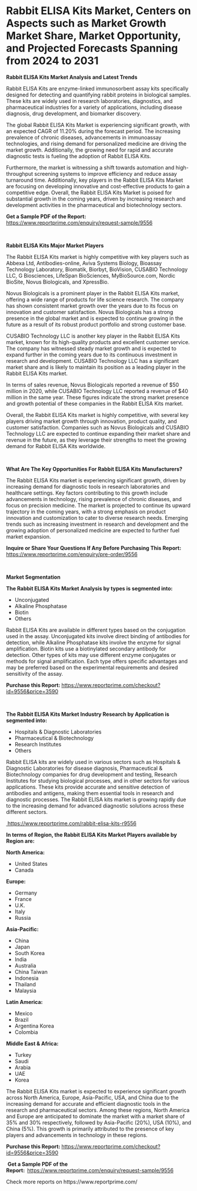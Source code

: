<p><h1>Rabbit ELISA Kits Market, Centers on Aspects such as Market Growth Market Share, Market Opportunity, and Projected Forecasts Spanning from 2024 to 2031</h1></p><p><strong>Rabbit ELISA Kits Market Analysis and Latest Trends</strong></p>
<p><p>Rabbit ELISA Kits are enzyme-linked immunosorbent assay kits specifically designed for detecting and quantifying rabbit proteins in biological samples. These kits are widely used in research laboratories, diagnostics, and pharmaceutical industries for a variety of applications, including disease diagnosis, drug development, and biomarker discovery.</p><p>The global Rabbit ELISA Kits Market is experiencing significant growth, with an expected CAGR of 11.20% during the forecast period. The increasing prevalence of chronic diseases, advancements in immunoassay technologies, and rising demand for personalized medicine are driving the market growth. Additionally, the growing need for rapid and accurate diagnostic tests is fueling the adoption of Rabbit ELISA Kits.</p><p>Furthermore, the market is witnessing a shift towards automation and high-throughput screening systems to improve efficiency and reduce assay turnaround time. Additionally, key players in the Rabbit ELISA Kits Market are focusing on developing innovative and cost-effective products to gain a competitive edge. Overall, the Rabbit ELISA Kits Market is poised for substantial growth in the coming years, driven by increasing research and development activities in the pharmaceutical and biotechnology sectors.</p></p>
<p><strong>Get a Sample PDF of the Report:&nbsp;</strong> <a href="https://www.reportprime.com/enquiry/request-sample/9556">https://www.reportprime.com/enquiry/request-sample/9556</a></p>
<p>&nbsp;</p>
<p><strong>Rabbit ELISA Kits Major Market Players</strong></p>
<p><p>The Rabbit ELISA Kits market is highly competitive with key players such as Abbexa Ltd, Antibodies-online, Aviva Systems Biology, Bioassay Technology Laboratory, Biomatik, Biorbyt, BioVision, CUSABIO Technology LLC, G Biosciences, LifeSpan BioSciences, MyBioSource.com, Nordic BioSite, Novus Biologicals, and XpressBio.</p><p>Novus Biologicals is a prominent player in the Rabbit ELISA Kits market, offering a wide range of products for life science research. The company has shown consistent market growth over the years due to its focus on innovation and customer satisfaction. Novus Biologicals has a strong presence in the global market and is expected to continue growing in the future as a result of its robust product portfolio and strong customer base.</p><p>CUSABIO Technology LLC is another key player in the Rabbit ELISA Kits market, known for its high-quality products and excellent customer service. The company has witnessed steady market growth and is expected to expand further in the coming years due to its continuous investment in research and development. CUSABIO Technology LLC has a significant market share and is likely to maintain its position as a leading player in the Rabbit ELISA Kits market.</p><p>In terms of sales revenue, Novus Biologicals reported a revenue of $50 million in 2020, while CUSABIO Technology LLC reported a revenue of $40 million in the same year. These figures indicate the strong market presence and growth potential of these companies in the Rabbit ELISA Kits market.</p><p>Overall, the Rabbit ELISA Kits market is highly competitive, with several key players driving market growth through innovation, product quality, and customer satisfaction. Companies such as Novus Biologicals and CUSABIO Technology LLC are expected to continue expanding their market share and revenue in the future, as they leverage their strengths to meet the growing demand for Rabbit ELISA Kits worldwide.</p></p>
<p>&nbsp;</p>
<p><strong>What Are The Key Opportunities For Rabbit ELISA Kits Manufacturers?</strong></p>
<p><p>The Rabbit ELISA Kits market is experiencing significant growth, driven by increasing demand for diagnostic tools in research laboratories and healthcare settings. Key factors contributing to this growth include advancements in technology, rising prevalence of chronic diseases, and focus on precision medicine. The market is projected to continue its upward trajectory in the coming years, with a strong emphasis on product innovation and customization to cater to diverse research needs. Emerging trends such as increasing investment in research and development and the growing adoption of personalized medicine are expected to further fuel market expansion.</p></p>
<p><strong>Inquire or Share Your Questions If Any Before Purchasing This Report:</strong> <a href="https://www.reportprime.com/enquiry/pre-order/9556">https://www.reportprime.com/enquiry/pre-order/9556</a></p>
<p>&nbsp;</p>
<p><strong>Market Segmentation</strong></p>
<p><strong>The Rabbit ELISA Kits Market Analysis by types is segmented into:</strong></p>
<p><ul><li>Unconjugated</li><li>Alkaline Phosphatase</li><li>Biotin</li><li>Others</li></ul></p>
<p><p>Rabbit ELISA Kits are available in different types based on the conjugation used in the assay. Unconjugated kits involve direct binding of antibodies for detection, while Alkaline Phosphatase kits involve the enzyme for signal amplification. Biotin kits use a biotinylated secondary antibody for detection. Other types of kits may use different enzyme conjugates or methods for signal amplification. Each type offers specific advantages and may be preferred based on the experimental requirements and desired sensitivity of the assay.</p></p>
<p><strong>Purchase this Report:&nbsp;</strong><a href="https://www.reportprime.com/checkout?id=9556&price=3590">https://www.reportprime.com/checkout?id=9556&price=3590</a></p>
<p>&nbsp;</p>
<p><strong>The Rabbit ELISA Kits Market Industry Research by Application is segmented into:</strong></p>
<p><ul><li>Hospitals & Diagnostic Laboratories</li><li>Pharmaceutical & Biotechnology</li><li>Research Institutes</li><li>Others</li></ul></p>
<p><p>Rabbit ELISA kits are widely used in various sectors such as Hospitals & Diagnostic Laboratories for disease diagnosis, Pharmaceutical & Biotechnology companies for drug development and testing, Research Institutes for studying biological processes, and in other sectors for various applications. These kits provide accurate and sensitive detection of antibodies and antigens, making them essential tools in research and diagnostic processes. The Rabbit ELISA kits market is growing rapidly due to the increasing demand for advanced diagnostic solutions across these different sectors.</p></p>
<p><a href="https://www.reportprime.com/rabbit-elisa-kits-r9556">&nbsp;https://www.reportprime.com/rabbit-elisa-kits-r9556</a></p>
<p><strong>In terms of Region, the Rabbit ELISA Kits Market Players available by Region are:</strong></p>
<p>
    <p> <strong> North America: </strong>
        <ul>
            <li>United States</li>
            <li>Canada</li>
        </ul>
        </p> 
    <p> <strong> Europe: </strong>
        <ul>
            <li>Germany</li>
            <li>France</li>
            <li>U.K.</li>
            <li>Italy</li>
            <li>Russia</li>
        </ul>
        </p> 
    <p> <strong> Asia-Pacific: </strong>
        <ul>
            <li>China</li>
            <li>Japan</li>
            <li>South Korea</li>
            <li>India</li>
            <li>Australia</li>
            <li>China Taiwan</li>
            <li>Indonesia</li>
            <li>Thailand</li>
            <li>Malaysia</li>
        </ul>
        </p> 
    <p> <strong> Latin America: </strong>
        <ul>
            <li>Mexico</li>
            <li>Brazil</li>
            <li>Argentina Korea</li>
            <li>Colombia</li>
        </ul>
        </p> 
    <p> <strong> Middle East & Africa: </strong>
        <ul>
            <li>Turkey</li>
            <li>Saudi</li>
            <li>Arabia</li>
            <li>UAE</li>
            <li>Korea</li>
        </ul>
    </p>
    </p>
<p><p>The Rabbit ELISA Kits market is expected to experience significant growth across North America, Europe, Asia-Pacific, USA, and China due to the increasing demand for accurate and efficient diagnostic tools in the research and pharmaceutical sectors. Among these regions, North America and Europe are anticipated to dominate the market with a market share of 35% and 30% respectively, followed by Asia-Pacific (20%), USA (10%), and China (5%). This growth is primarily attributed to the presence of key players and advancements in technology in these regions.</p></p>
<p><strong>Purchase this Report: </strong><a href="https://www.reportprime.com/checkout?id=9556&price=3590">https://www.reportprime.com/checkout?id=9556&price=3590</a></p>
<p>&nbsp;<strong>Get a Sample PDF of the Report:&nbsp;&nbsp;</strong><a href="https://www.reportprime.com/enquiry/request-sample/9556">https://www.reportprime.com/enquiry/request-sample/9556</a></p>
<p><strong></strong></p>
<p>Check more reports on https://www.reportprime.com/</p>